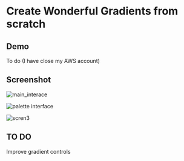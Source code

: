 # Create Wonderful Gradients from scratch

## Demo

To do (I have close my AWS account)

## Screenshot
![main_interace](https://user-images.githubusercontent.com/19554149/42714353-24dd869a-86f3-11e8-8516-e9ce2b189e70.png)


![palette interface](https://user-images.githubusercontent.com/19554149/42659753-7e275318-8629-11e8-8b7f-b01f54b704cf.png)


![scren3](https://user-images.githubusercontent.com/19554149/42768285-610583ba-891f-11e8-902d-b8250dff9d6f.png)






## TO DO


Improve gradient controls
